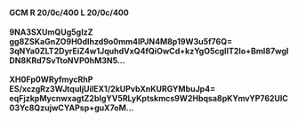 #### GCM R 20/0c/400 L 20/0c/400
**9NA3SXUmQUg5gIzZ**<br/>**gg8ZSKaGnZO9H0dlhzd9o0mm4lPJN4M8p19W3u5f76Q=**<br/>**3qNYa0ZLT2DyrEiZ4w1JquhdVxQ4fQiOwCd+kzYgO5cgIIT2Io+BmI87wgIDN8KRd7SvTtoNVP0hM3N5...**<br/><br/>
**XH0Fp0WRyfmycRhP**<br/>**ES/xczgRz3WJtquljUilEX1/2kUPvbXnKURGYMbuJp4=**<br/>**eqFjzkpMycnwxagtZ2bIgYV5RLyKptskmcs9W2Hbqsa8pKYmvYP762UlC03Yc8QzujwCYAPsp+guX7oM...**
